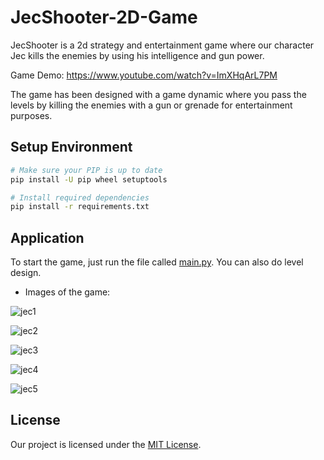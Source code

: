 # JecShooter-2D-Game
JecShooter is a 2d strategy and entertainment game where our character Jec kills the enemies by using his intelligence and gun power. 

Game Demo: https://www.youtube.com/watch?v=ImXHqArL7PM

The game has been designed with a game dynamic where you pass the levels by killing the enemies with a gun or grenade for entertainment purposes.

## Setup Environment

```bash
# Make sure your PIP is up to date
pip install -U pip wheel setuptools

# Install required dependencies
pip install -r requirements.txt
```

## Application

To start the game, just run the file called [main.py](main.py). You can also do level design.

- Images of the game:

![jec1](https://user-images.githubusercontent.com/100594545/215271501-6b641e15-812c-4ee6-9271-909ad86be238.png)

![jec2](https://user-images.githubusercontent.com/100594545/215271503-11e6eb97-6e05-4ba9-83a0-f9605a5ae2b2.png)

![jec3](https://user-images.githubusercontent.com/100594545/215271504-0b88de50-793c-4e7a-9773-6a5a187ec024.png)

![jec4](https://user-images.githubusercontent.com/100594545/215271507-6dfda640-0a4a-4796-9632-7ef5fcc88048.png)

![jec5](https://user-images.githubusercontent.com/100594545/215271509-aa65e344-c4d6-42f9-b3e3-d09073e3570f.png)


## License

Our project is licensed under the [MIT License](LICENSE).

